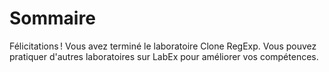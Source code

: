 # Sommaire

Félicitations ! Vous avez terminé le laboratoire Clone RegExp. Vous pouvez pratiquer d'autres laboratoires sur LabEx pour améliorer vos compétences.
